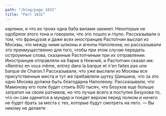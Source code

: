 ```yaml
---
path: "/blog/page_1832"
title: "Part 1832"
---
```


 карлики, и что их троих одна баба вилами закинет. Некоторые не одобряли этого тона и говорили, что это пошло и глупо. Рассказывали о том, что французов и даже всех иностранцев Растопчин выслал из Москвы, что между ними шпионы и агенты Наполеона; но рассказывали это преимущественно для того, чтобы при этом случае передать остроумные слова, сказанные Растопчиным при их отправлении. Иностранцев отправляли на барке в Нижний, и Растопчин сказал им: «Rentrez en vous même, entrez dans la barque et n'en faites pas une barque de Charon.1 Рассказывали, что уже выслали из Москвы все присутственные места и тут же прибавляли шутку Шиншина, что за это одно Москва должна быть благодарна Наполеону. Рассказывали, что Мамонову его полк будет стоить 800 тысяч, что Безухов еще больше затратил на своих ратников, но что лучше всего в поступке Безухова то, что он сам оденется в мундир и поедет верхом перед полком и ничего не будет брать за места с тех, которые будут смотреть на пего.
— Вы никому не делаете 
